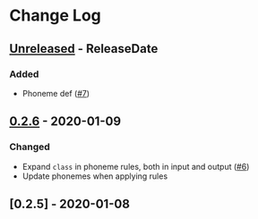 # Change Log

<!-- next-header -->
## [Unreleased] - ReleaseDate

### Added

- Phoneme def ([#7](https://gitlab.com/lexibook/lexibook/issues/7))

## [0.2.6] - 2020-01-09

### Changed

- Expand `class` in phoneme rules, both in input and output ([#6](https://gitlab.com/lexibook/lexibook/issues/6))
- Update phonemes when applying rules

## [0.2.5] - 2020-01-08

<!-- next-url -->
[Unreleased]: https://gitlab.com/lexibook/lexibook/compare/lexibook-v0.2.6...HEAD
[0.2.6]: https://gitlab.com/lexibook/lexibook/compare/lexibook-v0.2.5...lexibook-v0.2.6
